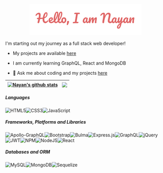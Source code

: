 <p align="center"><img width="70%" alt="Hello, I'm Nayan." src="./assets/images/hello-nayan.png" /></a></p>

I'm starting out my journey as a full stack web developer!

- My projects are available [here](https://nsharma-uk.github.io/professional-portfolio/)

- I am currently learning GraphQL, React and MongoDB
- 💬 Ask me about coding and my projects [here](mailto:nsharma711@gmail.com)

| <a href="https://github.com/nsharma-uk/github-readme-stats"><img align="center" src="https://github-readme-stats.vercel.app/api?username=nsharma-uk&show_icons=true&include_all_commits=true&theme=buefy&hide_border=true" alt="Nayan's github stats" /></a> | <a href="https://github.com/nsharma-uk/github-readme-stats"><img align="center" src="https://github-readme-stats.vercel.app/api/top-langs/?username=nsharma-uk&layout=compact&theme=buefy&hide_border=true" /></a> |
| ------------------------------------------------------------------------------------------------------------------------------------------------------------------------------------------------------------------------------------------------------------ | ------------------------------------------------------------------------------------------------------------------------------------------------------------------------------------------------------------------ |

##### Languages

<img align="left" alt="HTML5" src= "https://img.shields.io/badge/html5-%23E34F26.svg?style=for-the-badge&logo=html5&logoColor=white"/>

<img align="left" alt="CSS3" src= "https://img.shields.io/badge/css3-%231572B6.svg?style=for-the-badge&logo=css3&logoColor=white"/>

<img alt="JavaScript" src= "https://img.shields.io/badge/javascript-%23323330.svg?style=for-the-badge&logo=javascript&logoColor=%23F7DF1E"/>

##### Frameworks, Platforms and Libraries

<img align="left" alt="Apollo-GraphQL" src= "https://img.shields.io/badge/-ApolloGraphQL-311C87?style=for-the-badge&logo=apollo-graphql"/>

<img align="left" alt="Bootstrap" src= "https://img.shields.io/badge/bootstrap-%23563D7C.svg?style=for-the-badge&logo=bootstrap&logoColor=white"/>

<img align="left" alt="Bulma" src= "https://img.shields.io/badge/bulma-00D0B1?style=for-the-badge&logo=bulma&logoColor=white"/>

<img align="left" alt="Express.js" src= "https://img.shields.io/badge/express.js-%23404d59.svg?style=for-the-badge&logo=express&logoColor=%2361DAFB"/>

<img align="left" alt="GraphQL" src= "https://img.shields.io/badge/-GraphQL-E10098?style=for-the-badge&logo=graphql&logoColor=white"/>

<img alt="jQuery" src= "https://img.shields.io/badge/jquery-%230769AD.svg?style=for-the-badge&logo=jquery&logoColor=white"/>

<img align="left" alt="JWT" src= "https://img.shields.io/badge/JWT-black?style=for-the-badge&logo=JSON%20web%20tokens"/>

<img align="left" alt="NPM" src= "https://img.shields.io/badge/NPM-%23000000.svg?style=for-the-badge&logo=npm&logoColor=white"/>

<img align="left" alt="NodeJS" src= "https://img.shields.io/badge/node.js-6DA55F?style=for-the-badge&logo=node.js&logoColor=white"/>

<img alt="React" src= "https://img.shields.io/badge/react-%2320232a.svg?style=for-the-badge&logo=react&logoColor=%2361DAFB"/>

##### Databases and ORM

<img align="left" alt="MySQL" src= "https://img.shields.io/badge/mysql-%2300f.svg?style=for-the-badge&logo=mysql&logoColor=white"/>

<img align="left" alt="MongoDB" src= "https://img.shields.io/badge/MongoDB-%234ea94b.svg?style=for-the-badge&logo=mongodb&logoColor=white"/>

<img align="left" alt="Sequelize" src= "https://img.shields.io/badge/Sequelize-52B0E7?style=for-the-badge&logo=Sequelize&logoColor=white"/>
